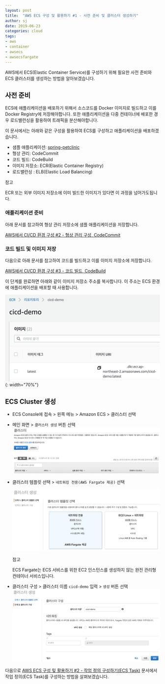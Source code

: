 ```yaml
---
layout: post
title:  "AWS ECS 구성 및 활용하기 #1 - 사전 준비 및 클러스터 생성하기"
author: sj
date: 2019-06-23
categories: cloud
tags:
- aws
- container
- awsecs
- awsecsfargate
---
```


AWS에서 ECS(Elastic Container Service)를 구성하기 위해 필요한 사전 준비와 ECS 클러스터를 생성하는 방법을 알아보겠습니다.

## 사전 준비

ECS에 애플리케이션을 배포하기 위해서 소스코드를 Docker 이미지로 빌드하고 이를 Docker Registry에 저장해야합니다.
또한 애플리케이션을 다중 컨테이너에 배포한 경우 로드밸런싱을 활용하여 트래픽을 분산해야합니다.

이 문서에서는 아래와 같은 구성을 활용하여 ECS를 구성하고 애플리케이션을 배포하겠습니다.

- 샘플 애플리케이션: [spring-petclinic](https://github.com/spring-projects/spring-petclinic)
- 형상 관리: CodeCommit
- 코드 빌드: CodeBuild
- 이미지 저장소: ECR(Elastic Container Registry)
- 로드밸런싱 : ELB(Elastic Load Balancing)

<p class="tip-title">참고</p>
<p class="tip-content">
ECR 또는 외부 이미지 저장소에 이미 빌드한 이미지가 있다면 이 과정을 넘어가도됩니다.
</p>

### 애플리케이션 준비

아래 문서를 참고하여 형상 관리 저장소에 샘플 애플리케이션을 저장합니다.

[AWS에서 CI/CD 환경 구성 #2 - 형상 관리 구성, CodeCommit](/blog/cloud/2019/06/20/aws-cicd02.html)

### 코드 빌드 및 이미지 저장

다음으로 아래 문서를 참고하여 코드를 빌드하고 이를 이미지 저장소에 저장합니다.

[AWS에서 CI/CD 환경 구성 #3 - 코드 빌드, CodeBuild](/blog/cloud/2019/06/21/aws-cicd03.html)

이 단계를 완료하면 아래와 같이 이미지 저장소 주소를 복사합니다.
이 주소는 ECS 환경에 애플리케이션을 배포할 때 사용합니다.

![](/assets/images/cloud/aws/ecs/aws-ecs-prep-ecr-01.png){: width="70%"}


## ECS Cluster 생성

- ECS Console에 접속 > 왼쪽 메뉴 > Amazon ECS > 클러스터 선택 

- 메인 화면 > `클러스터 생성` 버튼 선택
![](/assets/images/cloud/aws/ecs/aws-ecs-01.png)

- 클러스터 템플릿 선택 > `네트워킹 전용(AWS Fargate 제공)` 선택

    ![](/assets/images/cloud/aws/ecs/aws-ecs-02.png)

    <p class="tip-title">참고</p>
    <p class="tip-content">
    ECS Fargate는 ECS 서비스를 위한 EC2 인스턴스를 생성하지 않는 완전 관리형 컨테이너 서비스입니다.
    </p>

- 클러스터 구성 > 클러스터 이름 `cicd-demo` 입력 > `생성` 버튼 선택
![](/assets/images/cloud/aws/ecs/aws-ecs-03.png)

다음으로 [AWS ECS 구성 및 활용하기 #2 - 작업 정의 구성하기(ECS Task)](/blog/cloud/2019/06/23/aws-ecs-02.html)
문서에서 작업 정의(ECS Task)를 구성하는 방법을 살펴보겠습니다.